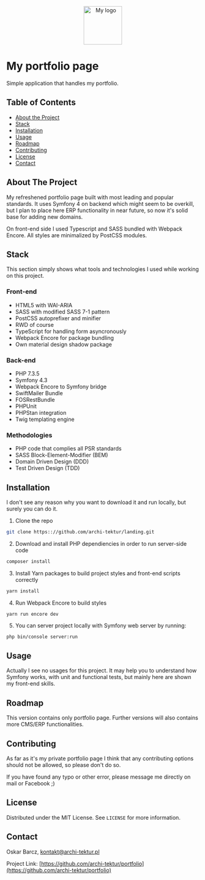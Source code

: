 <p align="center">
  <a href="https://staging.archi-tektur.pl">
    <img src="https://staging.archi-tektur.pl/media/logo/horizontal-color.svg" alt="My logo" width="auto" height="100">
  </a>
   
   
# My portfolio page

Simple application that handles my portfolio.

<!-- TABLE OF CONTENTS -->
## Table of Contents

* [About the Project](#about-the-project)
* [Stack](#stack)
* [Installation](#installation)
* [Usage](#usage)
* [Roadmap](#roadmap)
* [Contributing](#contributing)
* [License](#license)
* [Contact](#contact)



<!-- ABOUT THE PROJECT -->
## About The Project

My refreshened portfolio page built with most leading and popular standards. It uses Symfony 4 on backend which might seem to be overkill, but I plan to place here ERP functionality in near future, so now it's solid base for adding new domains.

On front-end side I used Typescript and SASS bundled with Webpack Encore. All styles are minimalized by PostCSS modules.

## Stack
This section simply shows what tools and technologies I used while working on this project.
### Front-end
* HTML5 with WAI-ARIA
* SASS with modified SASS 7-1 pattern
* PostCSS autoprefixer and minifier
* RWD of course
* TypeScript for handling form asyncronously
* Webpack Encore for package bundling
* Own material design shadow package
### Back-end
* PHP 7.3.5
* Symfony 4.3
* Webpack Encore to Symfony bridge
* SwiftMailer Bundle
* FOSRestBundle
* PHPUnit
* PHPStan integration
* Twig templating engine
### Methodologies
* PHP code that complies all PSR standards
* SASS Block-Element-Modifier (BEM)
* Domain Driven Design (DDD)
* Test Driven Design (TDD)

## Installation

I don't see any reason why you want to download it and run locally, but surely you can do it.
1. Clone the repo
```sh
git clone https:://github.com/archi-tektur/landing.git
```
2. Download and install PHP dependiencies in order to run server-side code
```sh
composer install
```
3. Install Yarn packages to build project styles and front-end scripts correctly
```sh
yarn install
```
4. Run Webpack Encore to build styles
```
yarn run encore dev
 ```
5. You can server project locally with Symfony web server by running:
```sh
php bin/console server:run
```

<!-- USAGE EXAMPLES -->
## Usage

Actually I see no usages for this project. It may help you to understand how Symfony works, with unit and functional tests, but mainly here are shown my front-end skills.

## Roadmap

This version contains only portfolio page. Further versions will also contains more CMS/ERP functionalities.

## Contributing

As far as it's my private portfolio page I think that any contributing options should not be allowed, so please don't do so. 

If you have found any typo or other error, please message me directly on mail or Facebook ;)

## License

Distributed under the MIT License. See `LICENSE` for more information.

<!-- CONTACT -->
## Contact

Oskar Barcz, kontakt@archi-tektur.pl

Project Link: [https://github.com/archi-tektur/portfolio](https://github.com/archi-tektur/portfolio)
